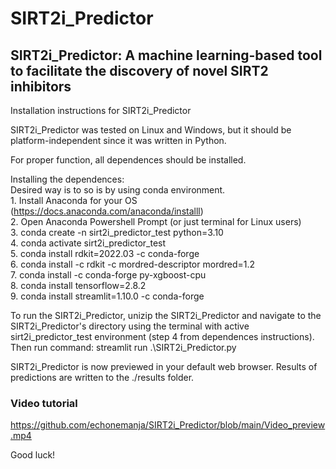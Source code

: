 # SIRT2i_Predictor
## SIRT2i_Predictor: A machine learning-based tool to facilitate the discovery of novel SIRT2 inhibitors

Installation instructions for SIRT2i_Predictor

SIRT2i_Predictor was tested on Linux and Windows, but it should be
platform-independent since it was written in Python.

For proper function, all dependences should be installed. 

Installing the dependences: <br />
	Desired way is to so is by using conda environment. <br />
	 1. Install Anaconda for your OS (https://docs.anaconda.com/anaconda/installl) <br />
	 2. Open Anaconda Powershell Prompt (or just terminal for Linux users) <br />
	 3. conda create -n sirt2i_predictor_test python=3.10 <br />
	 4. conda activate sirt2i_predictor_test <br />
	 5. conda install rdkit=2022.03 -c conda-forge <br />
	 6. conda install -c rdkit -c mordred-descriptor mordred=1.2 <br />
	 7. conda install -c conda-forge py-xgboost-cpu <br />
	 8. conda install tensorflow=2.8.2 <br />
	 9. conda install streamlit=1.10.0 -c conda-forge <br />

To run the SIRT2i_Predictor, unizip the SIRT2i_Predictor and navigate to the SIRT2i_Predictor's 
directory using the terminal with active sirt2i_predictor_test environment (step 4 from dependences instructions).
Then run command:
	streamlit run .\SIRT2i_Predictor.py

SIRT2i_Predictor is now previewed in your default web browser.
Results of predictions are written to the ./results folder. 

### Video tutorial
https://github.com/echonemanja/SIRT2i_Predictor/blob/main/Video_preview.mp4

Good luck!


